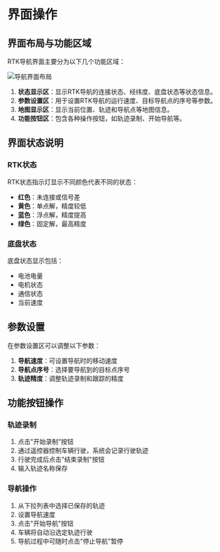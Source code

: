 # 界面操作

## 界面布局与功能区域

RTK导航界面主要分为以下几个功能区域：

![导航界面布局](/images/rtk-navigation/media/image2.png)

1. **状态显示区**：显示RTK导航的连接状态、经纬度、底盘状态等状态信息。
2. **参数设置区**：用于设置RTK导航的运行速度、目标导航点的序号等参数。
3. **地图显示区**：显示当前位置、轨迹和导航点等地图信息。
4. **功能按钮区**：包含各种操作按钮，如轨迹录制、开始导航等。

## 界面状态说明

### RTK状态

RTK状态指示灯显示不同颜色代表不同的状态：

- **红色**：未连接或信号差
- **黄色**：单点解，精度较低
- **蓝色**：浮点解，精度提高
- **绿色**：固定解，最高精度

### 底盘状态

底盘状态显示包括：

- 电池电量
- 电机状态
- 通信状态
- 当前速度

## 参数设置

在参数设置区可以调整以下参数：

1. **导航速度**：可设置导航时的移动速度
2. **导航点序号**：选择要导航到的目标点序号
3. **轨迹精度**：调整轨迹录制和跟踪的精度

## 功能按钮操作

### 轨迹录制

1. 点击"开始录制"按钮
2. 通过遥控器控制车辆行驶，系统会记录行驶轨迹
3. 行驶完成后点击"结束录制"按钮
4. 输入轨迹名称保存

### 导航操作

1. 从下拉列表中选择已保存的轨迹
2. 设置导航速度
3. 点击"开始导航"按钮
4. 车辆将自动沿选定轨迹行驶
5. 导航过程中可随时点击"停止导航"暂停 